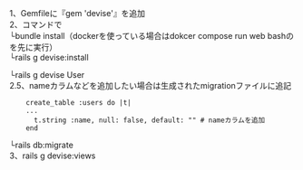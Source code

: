 1、Gemfileに『gem 'devise'』を追加  
2、コマンドで  
└bundle install（dockerを使っている場合はdokcer compose run web bashのを先に実行）  
└rails g devise:install  

└rails g devise User  
2.5、nameカラムなどを追加したい場合は生成されたmigrationファイルに追記  
```
    create_table :users do |t|
    ...
      t.string :name, null: false, default: "" # nameカラムを追加
    end
```
└rails db:migrate  
3、rails g devise:views  
